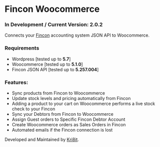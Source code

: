 # Fincon Woocommerce
### In Development / Current Version: 2.0.2
Connects your [Fincon](https://fincon.co.za/) accounting system JSON API to Woocommerce.

### Requirements
- Wordpress [tested up to **5.7**]
- Woocommerce [tested up to **5.1.0**]
- Fincon JSON API [tested up to **5.257.004**]


### Features:
- Sync products from Fincon to Woocommerce
- Update stock levels and pricing automatically from Fincon
- Adding a product to your cart on Woocommerce performs a live stock check to your Fincon
- Sync your Debtors from Fincon to Woocommerce
- Assign Guest orders to Specific Fincon Debtor Account
- Create Woocommerce orders as Sales Orders in Fincon
- Automated emails if the Fincon connection is lost

Developed and Maintained by [Kri8it](https://kri8it.com/).
